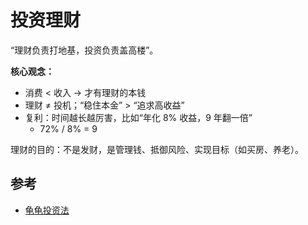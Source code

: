 # 投资理财

“理财负责打地基，投资负责盖高楼”。

**核心观念：**

- 消费 < 收入 → 才有理财的本钱
- 理财 ≠ 投机；“稳住本金” > “追求高收益”
- 复利：时间越长越厉害，比如“年化 8% 收益，9 年翻一倍”
    - 72% / 8% = 9

理财的目的：不是发财，是管理钱、抵御风险、实现目标（如买房、养老）。

## 参考

- [龟龟投资法](https://www.bilibili.com/video/BV1EDJWzNEXn)
